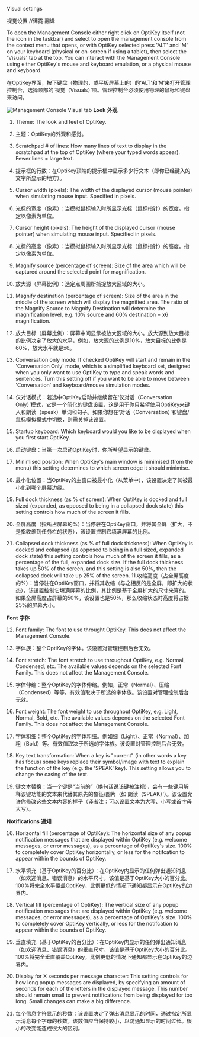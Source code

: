 Visual settings

视觉设置   //谭霓 翻译

To open the Management Console either right click on OptiKey itself (not the icon in the taskbar) and select to open the management console from the context menu that opens, or with OptiKey selected press 'ALT' and 'M' on your keyboard (physical or on-screen if using a tablet), then select the 'Visuals' tab at the top. You can interact with the Management Console using either OptiKey's mouse and keyboard emulation, or a physical mouse and keyboard.

在OptiKey界面，按下键盘（物理的，或平板屏幕上的）的‘ALT’和‘M’来打开管理控制台，选择顶部的‘视觉（Visuals）’项。管理控制台必须使用物理的鼠标和键盘来访问。

![Management Console Visual tab](https://github.com/JuliusSweetland/OptiKey/blob/gh-pages/images/Management_Console_Visual_Numbered.png)
<a name="visuals-look">**Look**</a>
**外观**

1. Theme: The look and feel of OptiKey.
1. 主题：OptiKey的外观和感觉。

2. Scratchpad # of lines: How many lines of text to display in the scratchpad at the top of OptiKey (where your typed words appear). Fewer lines = large text.
2. 提示框的行数：在OptiKey顶端的提示框中显示多少行文本（即你已经键入的文字所显示的地方）。

3. Cursor width (pixels): The width of the displayed cursor (mouse pointer) when simulating mouse input. Specified in pixels.
3. 光标的宽度（像素）：当模拟鼠标输入时所显示光标（鼠标指针）的宽度。指定以像素为单位。

4. Cursor height (pixels): The height of the displayed cursor (mouse pointer) when simulating mouse input. Specified in pixels.
4. 光标的高度（像素）：当模拟鼠标输入时所显示光标（鼠标指针）的高度。指定以像素为单位。

5. Magnify source (percentage of screen): Size of the area which will be captured around the selected point for magnification.
5. 放大源（屏幕比例）：选定点周围所捕捉放大区域的大小。

6. Magnify destination (percentage of screen): Size of the area in the middle of the screen which will display the magnified area. The ratio of the Magnify Source to Magnify Destination will determine the magnification level, e.g. 10% source and 60% destination = x6 magnification.
6. 放大目标（屏幕比例）：屏幕中间显示被放大区域的大小。放大源到放大目标的比例决定了放大的水平，例如，放大源的比例是10%，放大目标的比例是60%，放大水平就是x6。

7. Conversation only mode: If checked OptiKey will start and remain in the 'Conversation Only' mode, which is a simplified keyboard set, designed when you only want to use OptiKey to type and speak words and sentences. Turn this setting off if you want to be able to move between 'Conversation' and keyboard/mouse simulation modes.
7. 仅对话模式：若选中OptiKey启动并继续留在‘仅对话（Conversation Only）’模式，它是一个简化的键盘设置，这是用于你只希望使用OptiKey来键入和朗读（speak）单词和句子。如果你想在‘对话（Conversation）’和键盘/鼠标模拟模式中切换，则需关掉该设置。

8. Startup keyboard: Which keyboard would you like to be displayed when you first start OptiKey.
8. 启动键盘：当第一次启动OptiKey时，你所希望显示的键盘。

9. Minimised position: When OptiKey's main window is minimised (from the menu) this setting determines to which screen edge it should minimise.
9. 最小化位置：当OptiKey的主窗口被最小化（从菜单中），该设置决定了其被最小化到哪个屏幕边缘。

10. Full dock thickness (as % of screen): When OptiKey is docked and full sized (expanded, as opposed to being in a collapsed dock state) this setting controls how much of the screen it fills.
10. 全屏高度（指所占屏幕的%）：当停驻在OptiKey窗口，并将其全屏（扩大，不是指收缩到任务栏的状态），该设置控制它填满屏幕的比例。

11. Collapsed dock thickness (as % of full dock thickness): When OptiKey is docked and collapsed (as opposed to being in a full sized, expanded dock state) this setting controls how much of the screen it fills, as a percentage of the full, expanded dock size. If the full dock thickness takes up 50% of the screen, and this setting is also 50%, then the collapsed dock will take up 25% of the screen.
11.收缩高度（占全屏高度的%）：当停驻在OptiKey窗口，并将其收缩（与之相反的是全屏，即扩大的状态），该设置控制它填满屏幕的比例，其比例是基于全屏扩大的尺寸来算的。如果全屏高度占屏幕的50%，该设置也是50%，那么收缩状态时高度将占据25%的屏幕大小。

<a name="visuals-font">**Font**</a>
**字体**

12. Font family: The font to use throught OptiKey. This does not affect the Management Console.
12. 字体族：整个OptiKey的字体。该设置对管理控制后台无效。

13. Font stretch: The font stretch to use throughout OptiKey, e.g. Normal, Condensed, etc. The available values depends on the selected Font Family. This does not affect the Management Console.
13. 字体伸缩：整个OptiKey的字体伸缩。例如，正常（Normal）、压缩（Condensed）等等。有效值取决于所选的字体族。该设置对管理控制后台无效。

14. Font weight: The font weight to use throughout OptiKey, e.g. Light, Normal, Bold, etc. The available values depends on the selected Font Family. This does not affect the Management Console.
14. 字体粗细：整个OptiKey的字体粗细。例如细（Light）、正常（Normal）、加粗（Bold）等。有效值取决于所选的字体族。该设置对管理控制后台无效。

15. Key text transformation: When a key is "current" (in other words a key has focus) some keys replace their symbol/image with text to explain the function of the key (e.g. the 'SPEAK' key). This setting allows you to change the casing of the text.
15. 键文本替换：当一个键是“当前的”（换句话说该键被注视），会有一些键用解释该键功能的文本来代替其原先的象征/图片（如‘朗读（SPEAK）’）。该设置允许你修改这些文本内容的样子（译者注：可以设置文本为大写、小写或首字母大写）。

<a name="visuals-notifications">**Notifications**</a>
**通知**

16. Horizontal fill (percentage of OptiKey): The horizontal size of any popup notification messages that are displayed within OptiKey (e.g. welcome messages, or error messages), as a percentage of OptiKey's size. 100% to completely cover OptiKey horizontally, or less for the notifcation to appear within the bounds of OptiKey.
16. 水平填充（基于OptiKey的百分比）：在OptiKey内显示的任何弹出通知消息（如欢迎消息、错误消息）的水平尺寸，该值是基于OptiKey大小的百分比。100%将完全水平覆盖OptiKey，比例更低的情况下通知都显示在OptiKey的边界内。

17. Vertical fill (percentage of OptiKey): The vertical size of any popup notification messages that are displayed within OptiKey (e.g. welcome messages, or error messages), as a percentage of OptiKey's size. 100% to completely cover OptiKey vertically, or less for the notifcation to appear within the bounds of OptiKey.
17. 垂直填充（基于OptiKey的百分比）：在OptiKey内显示的任何弹出通知消息（如欢迎消息、错误消息）的垂直尺寸，该值是基于OptiKey大小的百分比。100%将完全垂直覆盖OptiKey，比例更低的情况下通知都显示在OptiKey的边界内。

18. Display for X seconds per message character: This setting controls for how long popup messages are displayed, by specifying an amount of seconds for each of the letters in the displayed message. This number should remain small to prevent notifications from being displayed for too long. Small changes can make a big difference.
18. 每个信息字符显示的秒数：该设置决定了弹出消息显示的时间，通过指定所显示消息每个字母的秒数。该数值应当保持较小，以防通知显示的时间过长。很小的改变能造成很大的区别。

